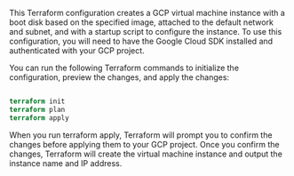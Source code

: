 This Terraform configuration creates a GCP virtual machine instance with a boot disk based on the specified image, attached to the default network and subnet, and with a startup script to configure the instance. To use this configuration, you will need to have the Google Cloud SDK installed and authenticated with your GCP project.

You can run the following Terraform commands to initialize the configuration, preview the changes, and apply the changes:

```terraform

terraform init
terraform plan
terraform apply
```

When you run terraform apply, Terraform will prompt you to confirm the changes before applying them to your GCP project. Once you confirm the changes, Terraform will create the virtual machine instance and output the instance name and IP address.